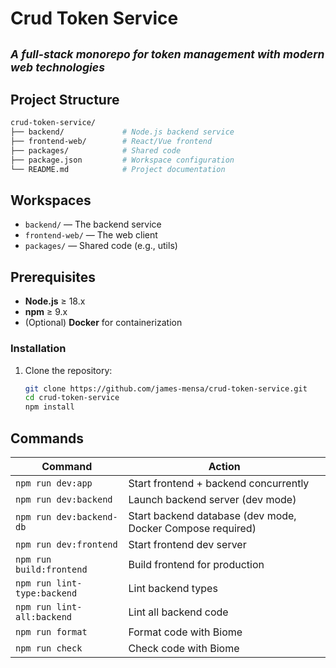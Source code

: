 # Crud Token Service  

<small>*A full-stack monorepo for token management with modern web technologies*</small>
---

##  Project Structure 

```bash
crud-token-service/
├── backend/             # Node.js backend service
├── frontend-web/        # React/Vue frontend
├── packages/            # Shared code
├── package.json         # Workspace configuration
└── README.md            # Project documentation
```
## Workspaces

- `backend/` — The backend service
- `frontend-web/` — The web client
- `packages/` — Shared code (e.g., utils)


## Prerequisites

- **Node.js** ≥ 18.x
- **npm** ≥ 9.x
- (Optional) **Docker** for containerization

### Installation

1. Clone the repository:

   ```bash
   git clone https://github.com/james-mensa/crud-token-service.git
   cd crud-token-service
   npm install
   ```
## Commands

| Command                         | Action                                                   |
|---------------------------------|----------------------------------------------------------|
| `npm run dev:app`               | Start frontend + backend concurrently                    |
| `npm run dev:backend`           | Launch backend server (dev mode)                         |
| `npm run dev:backend-db`        | Start backend database (dev mode, Docker Compose required) |
| `npm run dev:frontend`          | Start frontend dev server                                |
| `npm run build:frontend`        | Build frontend for production                            |
| `npm run lint-type:backend`     | Lint backend types                                       |
| `npm run lint-all:backend`      | Lint all backend code                                    |
| `npm run format`                | Format code with Biome                                   |
| `npm run check`                 | Check code with Biome                                    |
